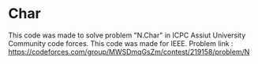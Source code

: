 # Char
This code was made to solve problem "N.Char" in ICPC Assiut University Community code forces. This code was made for IEEE.
Problem link : https://codeforces.com/group/MWSDmqGsZm/contest/219158/problem/N
